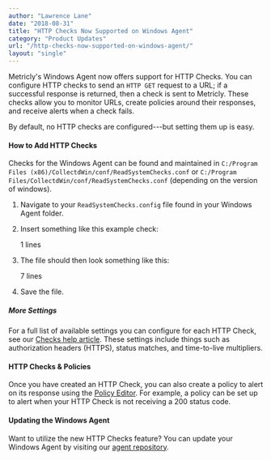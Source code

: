```yaml
---
author: "Lawrence Lane"
date: "2018-08-31"
title: "HTTP Checks Now Supported on Windows Agent"
category: "Product Updates"
url: "/http-checks-now-supported-on-windows-agent/"
layout: "single"
---
```


Metricly's Windows Agent now offers support for HTTP Checks. You can configure HTTP checks to send an `HTTP GET` request to a URL; if a successful response is returned, then a check is sent to Metricly. These checks allow you to monitor URLs, create policies around their responses, and receive alerts when a check fails.

By default, no HTTP checks are configured---but setting them up is easy.

#### How to Add HTTP Checks

Checks for the Windows Agent can be found and maintained in `C:/Program Files (x86)/CollectdWin/conf/ReadSystemChecks.conf` or `C:/Program Files/CollectdWin/conf/ReadSystemChecks.conf` (depending on the version of windows).

1.  Navigate to your `ReadSystemChecks.config` file found in your Windows Agent folder.
2.  Insert something like this example check:

    1 lines

    <HttpCheck Name="MyTestHTTPCheck" Url="http://www.google.com" StatusMatches="^(?!4|5)" />

3.  The file should then look something like this:

    7 lines

    <ReadSystemChecks EnableAgentHeartbeat="true" HeartbeatTTLMultiplier="2.5">

      <Checks>

      <HttpCheck Name="MyTestHTTPCheck" Url="http://www.google.com" StatusMatches="^(?!4|5)" />

     </Checks>

    </ReadSystemChecks>

4.  Save the file.

##### More Settings

For a full list of available settings you can configure for each HTTP Check, see our [Checks help article](/support/events/checks). These settings include things such as authorization headers (HTTPS), status matches, and time-to-live multipliers.

#### HTTP Checks & Policies

Once you have created an HTTP Check, you can also create a policy to alert on its response using the [Policy Editor](/support/events/policies/policy-editor-2). For example, a policy can be set up to alert when your HTTP Check is not receiving a 200 status code.

#### Updating the Windows Agent

Want to utilize the new HTTP Checks feature? You can update your Windows Agent by visiting our [agent repository](https://repos.app.netuitive.com/windows-agent/index.html).
